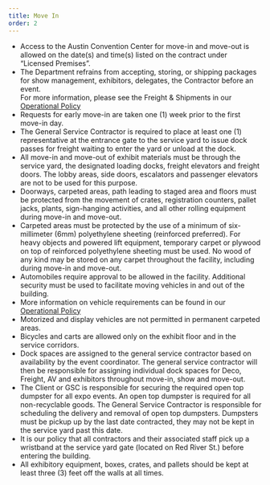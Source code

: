 ```yaml
---
title: Move In
order: 2
---
```


- Access to the Austin Convention Center for move-in and move-out is allowed on the date(s) and time(s) listed on the contract under “Licensed Premises”.
- The Department refrains from accepting, storing, or shipping packages for show management, exhibitors, delegates, the Contractor before an event.  
  For more information, please see the Freight &amp; Shipments in our [Operational Policy]()
- Requests for early move-in are taken one (1) week prior to the first move-in day.
- The General Service Contractor is required to place at least one (1) representative at the entrance gate to the service yard to issue dock passes for freight waiting to enter the yard or unload at the dock.
- All move-in and move-out of exhibit materials must be through the service yard, the designated loading docks, freight elevators and freight doors. The lobby areas, side doors, escalators and passenger elevators are not to be used for this purpose.
- Doorways, carpeted areas, path leading to staged area and floors must be protected from the movement of crates, registration counters, pallet jacks, plants, sign-hanging activities, and all other rolling equipment during move-in and move-out.
- Carpeted areas must be protected by the use of a minimum of six-millimeter (6mm) polyethylene sheeting (reinforced preferred). For heavy objects and powered lift equipment, temporary carpet or plywood on top of reinforced polyethylene sheeting must be used. No wood of any kind may be stored on any carpet throughout the facility, including during move-in and move-out.
- Automobiles require approval to be allowed in the facility. Additional security must be used to facilitate moving vehicles in and out of the building.
- More information on vehicle requirements can be found in our [Operational Policy](https://ops.austinconventioncenter.com/fire_department_regulations/vehicles)
- Motorized and display vehicles are not permitted in permanent carpeted areas.
- Bicycles and carts are allowed only on the exhibit floor and in the service corridors.
- Dock spaces are assigned to the general service contractor based on availability by the event coordinator. The general service contractor will then be responsible for assigning individual dock spaces for Deco, Freight, AV and exhibitors throughout move-in, show and move-out.
- The Client or GSC is responsible for securing the required open top dumpster for all expo events. An open top dumpster is required for all non-recyclable goods. The General Service Contractor is responsible for scheduling the delivery and removal of open top dumpsters. Dumpsters must be pickup up by the last date contracted, they may not be kept in the service yard past this date.
- It is our policy that all contractors and their associated staff pick up a wristband at the service yard gate (located on Red River St.) before entering the building.
- All exhibitory equipment, boxes, crates, and pallets should be kept at least three (3) feet off the walls at all times.
